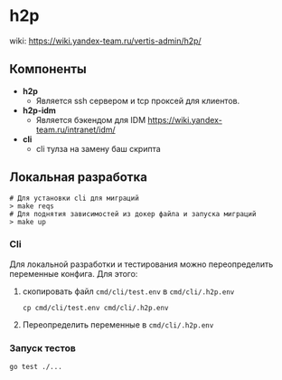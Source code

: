 # h2p

wiki: https://wiki.yandex-team.ru/vertis-admin/h2p/

## Компоненты
- **h2p**
   - Является ssh сервером и tcp проксей для клиентов.
- **h2p-idm**
   - Является бэкендом для IDM https://wiki.yandex-team.ru/intranet/idm/
- **cli**
   - cli тулза на замену баш скрипта

## Локальная разработка
```shell
# Для установки cli для миграций 
> make reqs
# Для поднятия зависимостей из докер файла и запуска миграций
> make up
```

### Cli 

Для локальной разработки и тестирования можно переопределить переменные конфига.
Для этого:
1. скопировать файл `cmd/cli/test.env` в `cmd/cli/.h2p.env`
    ```shell script
    cp cmd/cli/test.env cmd/cli/.h2p.env
    ```
2. Переопределить переменные в `cmd/cli/.h2p.env`

### Запуск тестов

```go test ./...```

